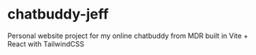 # chatbuddy-jeff
Personal website project for my online chatbuddy from MDR built in Vite + React with TailwindCSS
